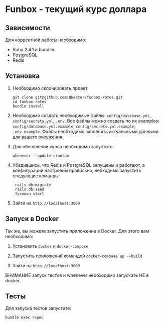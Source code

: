 # Funbox - текущий курс доллара

## Зависимости 

Для корректной работы необходимо:
 * Ruby 2.4.1 и bundler
 * PostgreSQL
 * Redis
 
## Установка

1. Необходимо склонировать проект:

    ```
    git clone git@github.com:QNester/funbox-rates.git
    cd funbox-rates
    bundle install
    ```

2. Необходимо создать необходимые файлы: `config/database.yml`, `config/secrets.yml`, `.env`. Все файлы можно создать
по их examples: `config/database.yml.example`, `config/secrets.yml.example`, `.env.example`. Файлы необходимо 
заполнить актуальными данными для вашего окружения.

3. Для обновлений курса необходимо запустить:
    ```
    whenever --update-crontab
    ```

4. Убедившись, что Redis и PostgreSQL запущены и работают, а конфигурации настроены правильно,
небходимо запустить следующие команды:
    ```   
     rails db:migrate
     rails db:seed
     foreman start
    ``` 

5. Зайти на `http://localhost:3000`

## Запуск в Docker
Так же, вы можете запустить приложение в Docker. Для этого вам необходимо:

1. Установить `docker` и `docker-compose`

2. Запустить приложений командой `docker-compose up --build`

3. Зайти на `http://localhost:3000`

ВНИМАНИЕ запуск тестов и whenever необходимо запускать НЕ в docker.

## Тесты

Для запуска тестов запустите:

`bundle exec rspec`